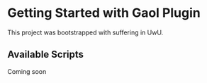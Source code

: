 # Getting Started with Gaol Plugin

This project was bootstrapped with suffering in UwU.

## Available Scripts

Coming soon